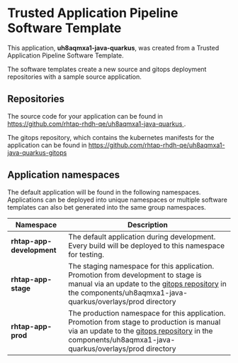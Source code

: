 # Trusted Application Pipeline Software Template

This application, **uh8aqmxa1-java-quarkus**, was created from a Trusted Application Pipeline Software Template.

The software templates create a new source and gitops deployment repositories with a sample source application. 

## Repositories

The source code for your application can be found in [https://github.com/rhtap-rhdh-qe/uh8aqmxa1-java-quarkus ](https://github.com/rhtap-rhdh-qe/uh8aqmxa1-java-quarkus ).
 
The gitops repository, which contains the kubernetes manifests for the application can be found in 
[https://github.com/rhtap-rhdh-qe/uh8aqmxa1-java-quarkus-gitops ](https://github.com/rhtap-rhdh-qe/uh8aqmxa1-java-quarkus-gitops ) 

## Application namespaces 

The default application will be found in the following namespaces. Applications can be deployed into unique namespaces or multiple software templates can also bet generated into the same group namespaces.  

|  Namespace   |  Description   |  
| -------- | -------- |   
| **rhtap-app-development** | The default application during development. Every build will be deployed to this namespace for testing. | 
| **rhtap-app-stage** | The staging namespace for this application. Promotion from development to stage is manual via an update to the [gitops repository](https://github.com/rhtap-rhdh-qe/uh8aqmxa1-java-quarkus-gitops ) in the components/uh8aqmxa1-java-quarkus/overlays/prod directory |  
| **rhtap-app-prod** | The production namespace for this application. Promotion from stage to production is manual via an update to the [gitops repository](https://github.com/rhtap-rhdh-qe/uh8aqmxa1-java-quarkus-gitops ) in the components/uh8aqmxa1-java-quarkus/overlays/prod directory | 
